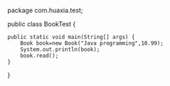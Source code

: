 package com.huaxia.test;

public class BookTest {

	public static void main(String[] args) {
		Book book=new Book("Java programming",10.99);
		System.out.println(book);
		book.read();
	}

}

